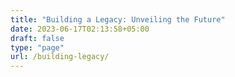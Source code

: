 ```yaml
---
title: "Building a Legacy: Unveiling the Future"
date: 2023-06-17T02:13:58+05:00
draft: false
type: "page"
url: /building-legacy/
---
```

<link rel="stylesheet" href="/css/history/history.css">
<script defer src="/js/history/history.js"></script>
<script defer src="/js/redirect.js"></script>
	